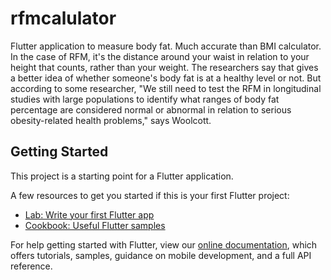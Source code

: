 # rfmcalulator

Flutter application to measure body fat. Much accurate than BMI calculator.
In the case of RFM, it's the distance around your waist in relation to your height that counts, rather than your weight. The researchers say that gives a better idea of whether someone's body fat is at a healthy level or not.
But according to some researcher, "We still need to test the RFM in longitudinal studies with large populations to identify what ranges of body fat percentage are considered normal or abnormal in relation to serious obesity-related health problems," says Woolcott.

## Getting Started

This project is a starting point for a Flutter application.

A few resources to get you started if this is your first Flutter project:

- [Lab: Write your first Flutter app](https://flutter.dev/docs/get-started/codelab)
- [Cookbook: Useful Flutter samples](https://flutter.dev/docs/cookbook)

For help getting started with Flutter, view our
[online documentation](https://flutter.dev/docs), which offers tutorials,
samples, guidance on mobile development, and a full API reference.
